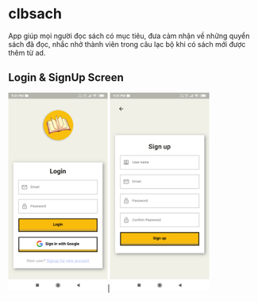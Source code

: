# clbsach
App giúp mọi người đọc sách có mục tiêu, đưa cảm nhận về những quyển sách đã đọc, nhắc nhở thành viên trong câu lạc bộ khi có sách mới được thêm từ ad.
## Login & SignUp Screen
<img src="screenshots/login.jpg" data-canonical-src="screenshots/login.jpg" width="200" />|<img src="screenshots/signup.jpg" data-canonical-src="screenshots/login.jpg" width="200" />
